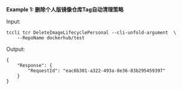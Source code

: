 **Example 1: 删除个人版镜像仓库Tag自动清理策略**



Input: 

```
tccli tcr DeleteImageLifecyclePersonal --cli-unfold-argument  \
    --RepoName dockerhub/test
```

Output: 
```
{
    "Response": {
        "RequestId": "eac6b301-a322-493a-8e36-83b295459397"
    }
}
```

